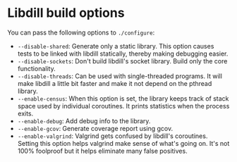 # Libdill build options

You can pass the following options to `./configure`:

* `--disable-shared`: Generate only a static library. This option causes tests to be linked with libdill statically, thereby making debugging easier.
* `--disable-sockets`: Don't build libdill's socket library. Build only the core functionality.
* `--disable-threads`: Can be used with single-threaded programs. It will make libdill a little bit faster and make it not depend on the pthread library.
* `--enable-census`: When this option is set, the library keeps track of stack space used by individual coroutines. It prints statistics when the process exits.
* `--enable-debug`: Add debug info to the library.
* `--enable-gcov`: Generate coverage report using gcov.
* `--enable-valgrind`: Valgrind gets confused by libdill's coroutines. Setting this option helps valgrind make sense of what's going on. It's not 100% foolproof but it helps eliminate many false positives.
